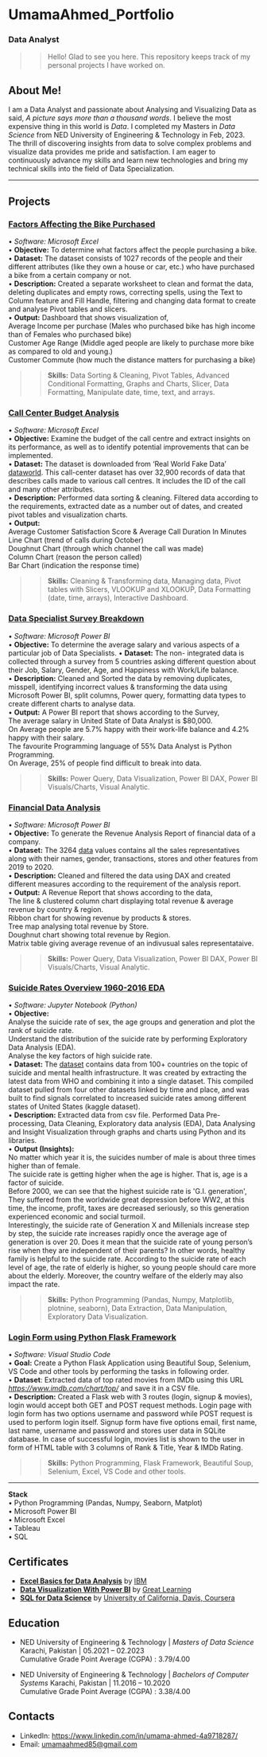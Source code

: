 # UmamaAhmed_Portfolio
### Data Analyst  

>> Hello! Glad to see you here. This repository keeps track of my personal projects I have worked on. 

## About Me!
I am a Data Analyst and passionate about Analysing and Visualizing Data as said, _A picture says more than a thousand words_. I believe the most expensive thing in this world is *Data*. I completed my Masters in _Data Science_ from NED University of Engineering & Technology in Feb, 2023. The thrill of discovering insights from data to solve complex problems and visualize data provides me pride and satisfaction. I am eager to continuously advance my skills and learn new technologies and bring my technical skills into the field of Data Specialization.

***

## Projects

### [Factors Affecting the Bike Purchased](Bike_Purchased_Excel_Project.xlsx)
•	_Software: Microsoft Excel_  
•	**Objective:** To determine what factors affect the people purchasing a bike.  
•	**Dataset:** The dataset consists of 1027 records of the people and their different attributes (like they own a house or car, etc.) who have purchased a bike from a certain company or not.  
•	**Description:** Created a separate worksheet to clean and format the data, deleting duplicates and empty rows, correcting spells, using the Text to Column feature and Fill Handle, filtering and changing data format to create and analyse Pivot tables and slicers.  
•	**Output:** Dashboard that shows visualization of,  
	Average Income per purchase (Males who purchased bike has high income than of Females who purchased bike)  
	Customer Age Range (Middle aged people are likely to purchase more bike as compared to old and young.)  
	Customer Commute (how much the distance matters for purchasing a bike)  
>> **Skills:** Data Sorting & Cleaning, Pivot Tables, Advanced Conditional Formatting, Graphs and Charts, Slicer, Data Formatting, Manipulate date, time, text, and arrays.  

  
### [Call Center Budget Analysis](CallCenterBudgetExcelProject.xlsx)
•	_Software: Microsoft Excel_  
•	**Objective:** Examine the budget of the call centre and extract insights on its performance, as well as to identify potential improvements that can be implemented.  
•	**Dataset:** The dataset is downloaded from ‘Real World Fake Data’ [dataworld](https://data.world/login?next=%2Fmarkbradbourne%2Frwfd-real-world-fake-data%2Fworkspace%2Ffile%3Ffilename%3DCall%2BCenter.csv). This call-center dataset has over 32,900 records of data that describes calls made to various call centres. It includes the ID of the call and many other attributes.  
•	**Description:** Performed data sorting & cleaning. Filtered data according to the requirements, extracted date as a number out of dates, and created pivot tables and visualization charts.  
•	**Output:**  
	Average Customer Satisfaction Score & Average Call Duration In Minutes  
	Line Chart (trend of calls during October)  
	Doughnut Chart (through which channel the call was made)  
	Column Chart (reason the person called)  
	Bar Chart (indication the response time)  
>> **Skills:** Cleaning & Transforming data, Managing data, Pivot tables with Slicers, VLOOKUP and XLOOKUP, Data Formatting (date, time, arrays), Interactive Dashboard.

  


### [Data Specialist Survey Breakdown](Data_Specialist_Survey_Breakdown_PowerBI.pbix)
•	_Software: Microsoft Power BI_  
•	**Objective:** To determine the average salary and various aspects of a particular job of Data Specialists.
•	**Dataset:** The non- integrated data is collected through a survey from 5 countries asking different question about their Job, Salary, Gender, Age, and Happiness with Work/Life balance.  
•	**Description:** Cleaned and Sorted the data by removing duplicates, misspell, identifying incorrect values & transforming the data using Microsoft Power BI, split columns, Power query, formatting data types to create different charts to analyse data.  
•	**Output:** A Power BI report that shows according to the Survey,  
	The average salary in United State of Data Analyst is $80,000.  
	On Average people are 5.7% happy with their work-life balance and 4.2% happy with their salary.  
	The favourite Programming language of 55% Data Analyst is Python Programming.  
	On Average, 25% of people find difficult to break into data.  
>>	**Skills:** Power Query, Data Visualization, Power BI DAX, Power BI Visuals/Charts, Visual Analytic.  

  

### [Financial Data Analysis](FianancialDataAnalysisReport.pbix)
•	_Software: Microsoft Power BI_  
•	**Objective:** To generate the Revenue Analysis Report of financial data of a company.  
•	**Dataset:** The 3264 [data](FinancialDataAnalysis_DataSet.xlsx) values contains all the sales representatives along with their names, gender, transactions, stores and other features from 2019 to 2020.  
•	**Description:** Cleaned and filtered the data using DAX and created different measures according to the requirement of the analysis report.  
•	**Output:** A Revenue Report that shows according to the data,  
	The line & clustered column chart displaying total revenue & average revenue by country & region.  
	Ribbon chart for showing revenue by products & stores.  
	Tree map analysing total revenue by Store.   
	Doughnut chart showing total revenue by Region.  
	Matrix table giving average revenue of an indivusual sales representataive.     
>>	**Skills:** Power Query, Data Visualization, Power BI DAX, Power BI Visuals/Charts, Visual Analytic.


### [Suicide Rates Overview 1960-2016 EDA](SuicideRatesOverviewEDA_Python.ipynb)
•	_Software: Jupyter Notebook (Python)_  
•	**Objective:**   
	Analyse the suicide rate of sex, the age groups and generation and plot the rank of suicide rate.  
	Understand the distribution of the suicide rate by performing Exploratory Data Analysis (EDA).  
	Analyse the key factors of high suicide rate.  
•	**Dataset:** The [dataset](SuicideRatesOverview_Dataset.csv) contains data from 100+ countries on the topic of suicide and mental health infrastructure. It was created by extracting the latest data from WHO and combining it into a single dataset.  This compiled dataset pulled from four other datasets linked by time and place, and was built to find signals correlated to increased suicide rates among different states of United States (kaggle dataset).  
•	**Description:** Extracted data from csv file. Performed Data Pre-processing, Data Cleaning, Exploratory data analysis (EDA), Data Analysing and Insight Visualization through graphs and charts using Python and its libraries.  
•	**Output (Insights):**  
	No matter which year it is, the suicides number of male is about three times higher than of female.   
	The suicide rate is getting higher when the age is higher. That is, age is a factor of suicide.  
	Before 2000, we can see that the highest suicide rate is 'G.I. generation', They suffered from the worldwide great depression before WW2, at this time, the income, profit, taxes are decreased seriously, so this generation experienced economic and social turmoil.  
	Interestingly, the suicide rate of Generation X and Millenials increase step by step, the suicide rate increases rapidly once the average age of generation is over 20. Does it mean that the suicide rate of young person’s rise when they are independent of their parents? In other words, healthy family is helpful to the suicide rate. 
	According to the suicide rate of each level of age, the rate of elderly is higher, so young people should care more about the elderly. Moreover, the country welfare of the elderly may also impact the rate.  
>>	**Skills:** Python Programming (Pandas, Numpy, Matplotlib, plotnine, seaborn), Data Extraction, Data Manipulation, Exploratory Data Visualization.  


### [Login Form using Python Flask Framework]([https://github.com/umamaahmed10/PythonLoginForm](https://github.com/umamaahmed10/PythonLoginForm.git))
•	_Software: Visual Studio Code_  
•	**Goal:** Create a Python Flask Application using Beautiful Soup, Selenium, VS Code and other tools by performing the tasks in following order.  
•	**Dataset**: Extracted data of top rated movies from IMDb using this URL _https://www.imdb.com/chart/top/_ and save it in a CSV file.  
•	**Description:** Created a Flask web with 3 routes (login, signup & movies), login would accept both GET and POST request methods. Login page with login form has two options username and password while POST request is used to perform login itself.  Signup form have five options email, first name, last name, username and password and stores user data in SQLite database. In case of successful login, movies list is shown to the user in form of HTML table with 3 columns of Rank & Title, Year & IMDb Rating.  
>>	**Skills:** Python Programming, Flask Framework, Beautiful Soup, Selenium, Excel, VS Code and other tools.


*** 

**Stack**  
•	Python Programming (Pandas, Numpy, Seaborn, Matplot)  
•	Microsoft Power BI  
•	Microsoft Excel  
•	Tableau  
•	SQL  

  
## Certificates 
- [**Excel Basics for Data Analysis**]( https://www.coursera.org/account/accomplishments/certificate/8TL9XUFF7SPZ) by [IBM]( https://www.coursera.org/ibm)
- [**Data Visualization With Power BI**]( https://www.linkedin.com/sharing/share-offsite/?url=https%3A%2F%2Folympus1.mygreatlearning.com%2Fcourse_certificate%2FROGSQPRW) by [Great Learning]( https://www.mygreatlearning.com/)
- [**SQL for Data Science**]() by [University of California, Davis, Coursera]()


## Education
- NED University of Engineering & Technology | _Masters of Data Science_ 	Karachi, Pakistan | 05.2021 – 02.2023  
  Cumulative Grade Point Average (CGPA) : 3.79/4.00

- NED University of Engineering & Technology | _Bachelors of Computer Systems_ 	Karachi, Pakistan | 11.2016 – 10.2020  
  Cumulative Grade Point Average (CGPA) : 3.38/4.00

## Contacts
- LinkedIn: https://www.linkedin.com/in/umama-ahmed-4a9718287/
- Email: umamaahmed85@gmail.com


